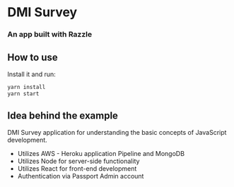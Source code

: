 # DMI Survey
### An app built with Razzle

## How to use
Install it and run:

```bash
yarn install
yarn start
```

## Idea behind the example
DMI Survey application for understanding the basic concepts of JavaScript development.
* Utilizes AWS - Heroku application Pipeline and MongoDB
* Utilizes Node for server-side functionality
* Utilizes React for front-end development
* Authentication via Passport Admin account